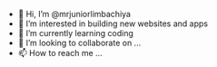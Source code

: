 - 👋 Hi, I’m @mrjuniorlimbachiya
- 👀 I’m interested in building new websites and apps 
- 🌱 I’m currently learning coding 
- 💞️ I’m looking to collaborate on ...
- 📫 How to reach me ...

<!---
mrjuniorlimbachiya/mrjuniorlimbachiya is a ✨ special ✨ repository because its `README.md` (this file) appears on your GitHub profile.
You can click the Preview link to take a look at your changes.
--->
